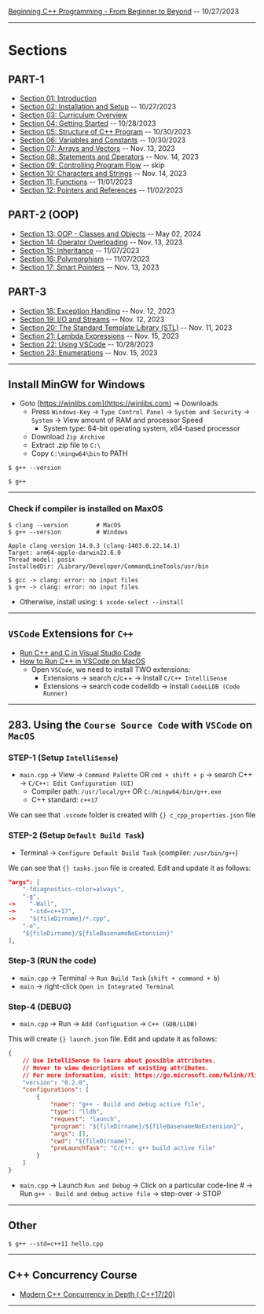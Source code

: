 [Beginning C++ Programming - From Beginner to Beyond](https://www.udemy.com/course/beginning-c-plus-plus-programming/) -- 10/27/2023

***

# Sections


## PART-1

* [Section 01: Introduction]()
* [Section 02: Installation and Setup](https://github.com/muarshad01/CPP_Programming/blob/main/section_02_installation_and_setup.md) -- 10/27/2023
* [Section 03: Curriculum Overview]()
* [Section 04: Getting Started](https://github.com/muarshad01/CPP_Programming/blob/main/section_04_getting_started.md) -- 10/28/2023
* [Section 05: Structure of C++ Program](https://github.com/muarshad01/CPP_Programming/blob/main/section_05_structure_of_a_c%2B%2B_program.md) -- 10/30/2023
* [Section 06: Variables and Constants](https://github.com/muarshad01/CPP_Programming/blob/main/section_06_variables_and_constants.md) -- 10/30/2023
* [Section 07: Arrays and Vectors](https://github.com/muarshad01/CPP_Programming/blob/main/section_07_arrays_and_vectors.md) -- Nov. 13, 2023
* [Section 08: Statements and Operators](https://github.com/muarshad01/CPP_Programming/blob/main/section_08_statements_and_operators.md) -- Nov. 14, 2023
* [Section 09: Controlling Program Flow]() -- skip
* [Section 10: Characters and Strings](https://github.com/muarshad01/CPP_Programming/blob/main/section_10_characters_and_strings.md) -- Nov. 14, 2023
* [Section 11: Functions](https://github.com/muarshad01/CPP_Programming/blob/main/section_11_functions.md) -- 11/01/2023
* [Section 12: Pointers and References](https://github.com/muarshad01/CPP_Programming/blob/main/section_12_pointers_and_references.md) -- 11/02/2023

## PART-2 (OOP)

* [Section 13: OOP - Classes and Objects](https://github.com/muarshad01/CPP_Programming/blob/main/section_13_oop_classes_and_objects.md) -- May 02, 2024
* [Section 14: Operator Overloading](https://github.com/muarshad01/CPP_Programming/blob/main/section_14_operator_overloading.md) -- Nov. 13, 2023
* [Section 15: Inheritance](https://github.com/muarshad01/CPP_Programming/blob/main/section_15_inheritance.md) -- 11/07/2023
* [Section 16: Polymorphism](https://github.com/muarshad01/CPP_Programming/blob/main/section_16_polymorphism.md) -- 11/07/2023
* [Section 17: Smart Pointers](https://github.com/muarshad01/CPP_Programming/blob/main/section_17_smart_pointers.md) -- Nov. 13, 2023

## PART-3

* [Section 18: Exception Handling](https://github.com/muarshad01/CPP_Programming/blob/main/section_18_exception_handling.md) -- Nov. 12, 2023
* [Section 19: I/O and Streams](https://github.com/muarshad01/CPP_Programming/blob/main/section_19_io_and_streams.md) -- Nov. 12, 2023
* [Section 20: The Standard Template Library (STL)](https://github.com/muarshad01/CPP_Programming/blob/main/section_20_STL.md) -- Nov. 11, 2023
* [Section 21: Lambda Expressions](https://github.com/muarshad01/CPP_Programming/blob/main/section_21_lambda_expressions.md) -- Nov. 15, 2023
* [Section 22: Using VSCode](https://github.com/muarshad01/CPP_Programming/blob/main/section_22_Using_VSCode.md) -- 10/28/2023
* [Section 23: Enumerations](https://github.com/muarshad01/CPP_Programming/blob/main/section_23_enumerations.md) -- Nov. 15, 2023

***

## Install MinGW for Windows

* Goto [https://winlibs.com](https://winlibs.com) -> Downloads
    - Press `Windows-Key` -> `Type Control Panel` -> `System and Security` -> `System` -> View amount of RAM and processor Speed
        - System type: 64-bit operating system, x64-based processor
    - Download `Zip Archive`
    - Extract .zip file to `C:\`
    - Copy `C:\mingw64\bin` to PATH
```
$ g++ --version
```

```
$ g++
```

***


### Check if compiler is installed on MaxOS
```        
$ clang --version        # MacOS
$ g++ --version          # Windows
```

```
Apple clang version 14.0.3 (clang-1403.0.22.14.1)
Target: arm64-apple-darwin22.6.0
Thread model: posix
InstalledDir: /Library/Developer/CommandLineTools/usr/bin
```

```        
$ gcc -> clang: error: no input files
$ g++ -> clang: error: no input files
```

* Otherwise, install using: `$ xcode-select --install` 

***

## `VSCode` Extensions for `C++`

* [Run C++ and C in Visual Studio Code](https://www.youtube.com/watch?v=3-9sObAg6R0)
* [How to Run C++ in VSCode on MacOS](https://www.youtube.com/watch?v=tdAD0WZjXrM)
    - Open `VSCode`, we need to install TWO extensions:
      - Extensions -> search c/c++ -> Install `C/C++ IntelliSense` 
      - Extensions -> search code codelldb -> Install `CodeLLDB (Code Runner)`

***

## 283. Using the `Course Source Code` with `VSCode` on `MacOS`

### STEP-1 (Setup `IntelliSense`)

* `main.cpp` -> View -> `Command Palette` OR `cmd + shift + p` -> search C++ -> `C/C++: Edit Configuration (UI)`
    - Compiler path: `/usr/local/g++` OR `C:/mingw64/bin/g++.exe`
    - C++ standard: `c++17`

We can see that `.vscode` folder is created with `{} c_cpp_properties.json` file

### STEP-2 (Setup `Default Build Task`)

* Terminal -> `Configure Default Build Task` (compiler: `/usr/bin/g++`)

We can see that `{} tasks.json` file is created. Edit and update it as follows:

```json
"args": [
    "-fdiagnostics-color=always",
    "-g",
->    "-Wall",
->    "-std=c++17",
->    "${fileDirname}/*.cpp",
    "-o",
    "${fileDirname}/${fileBasenameNoExtension}"
],
```

### Step-3 (RUN the code)

* `main.cpp` -> Terminal -> `Run Build Task` (`shift + command + b`)
* `main` -> right-click `Open in Integrated Terminal`

### Step-4 (DEBUG)

* `main.cpp` -> Run -> `Add Configuation` -> `C++ (GDB/LLDB)`

This will create `{} launch.json` file. Edit and update it as follows:

```json
{
    // Use IntelliSense to learn about possible attributes.
    // Hover to view descriptions of existing attributes.
    // For more information, visit: https://go.microsoft.com/fwlink/?linkid=830387
    "version": "0.2.0",
    "configurations": [
        {
            "name": "g++ - Build and debug active file",
            "type": "lldb",
            "request": "launch",
            "program": "${fileDirname}/${fileBasenameNoExtension}",
            "args": [],
            "cwd": "${fileDirname}",
            "preLaunchTask": "C/C++: g++ build active file"
        }
    ]
}
```

* `main.cpp` -> Launch `Run and Debug` -> Click on a particular code-line # 
-> Run `g++ - Build and debug active file` -> step-over -> STOP

***

## Other

```
$ g++ --std=c++11 hello.cpp
```
***

## C++ Concurrency Course
* [Modern C++ Concurrency in Depth ( C++17/20)](https://www.udemy.com/course/modern-cpp-concurrency-in-depth/?couponCode=ST12MT030524)

***
